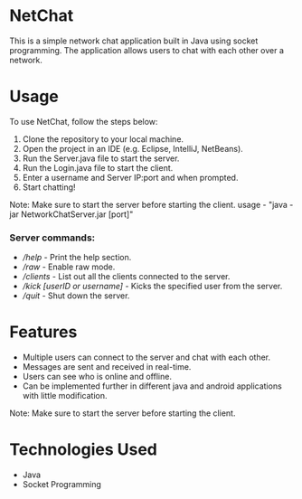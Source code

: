 # NetChat
This is a simple network chat application built in Java using socket programming. The application allows users to chat with each other over a network.

# Usage
<p>
To use NetChat, follow the steps below:
  <ol>
    <li>Clone the repository to your local machine.
    <li>Open the project in an IDE (e.g. Eclipse, IntelliJ, NetBeans).
    <li>Run the Server.java file to start the server.
    <li>Run the Login.java file to start the client.
    <li>Enter a username and Server IP:port and when prompted.
    <li>Start chatting!
  </ol>
Note: Make sure to start the server before starting the client.
  usage - "java -jar NetworkChatServer.jar [port]"
</p>
<p>
<h3>Server commands:</h3>
  <ul>
    <li><i>/help</i> - Print the help section.</li>
    <li><i>/raw</i> - Enable raw mode.</li>
    <li><i>/clients</i> - List out all the clients connected to the server.</li>
    <li><i>/kick [userID or username]</i> - Kicks the specified user from the server.</li>
    <li><i>/quit</i> - Shut down the server.</li>
  </ul>
 </p>

# Features
<p>
  <ul>
    <li>Multiple users can connect to the server and chat with each other.</li>
    <li>Messages are sent and received in real-time.</li>
    <li>Users can see who is online and offline.</li>
    <li>Can be implemented further in different java and android applications with little modification.</li>
  </ul>

Note: Make sure to start the server before starting the client.
</p>

# Technologies Used
<p><ul>
<li>Java</li>
<li>Socket Programming</li>
</ul></p>
